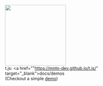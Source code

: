 <img src="https://mntn-dev.github.io/t.js/t.js.png" style="height:200px;width:auto;" alt=""/><br/>
t.js: <a href=""https://mntn-dev.github.io/t.js/" target="_blank">docs/demos</a><br/>
(Checkout a simple <a href="https://rawgit.com/mntn-dev/t.js/master/demo.htm" target="_blank">demo</a>)

